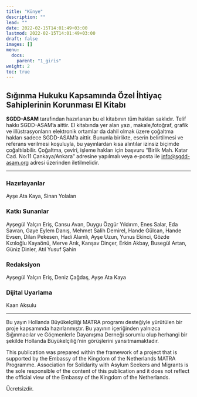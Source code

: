 ```yaml
---
title: "Künye"
description: ""
lead: ""
date: 2022-02-15T14:01:49+03:00
lastmod: 2022-02-15T14:01:49+03:00
draft: false
images: []
menu:
  docs:
    parent: "1_giris"
weight: 2
toc: true
---
```

## Sığınma Hukuku Kapsamında Özel İhtiyaç Sahiplerinin Korunması El Kitabı

<b>SGDD-ASAM</b> tarafından hazırlanan bu el kitabının tüm hakları saklıdır. Telif hakkı SGDD-ASAM’a aittir. El kitabında yer alan yazı, makale,fotoğraf, grafik ve illüstrasyonların elektronik ortamlar da dahil olmak üzere çoğaltma hakları sadece SGDD-ASAM’a aittir. Bununla birlikte, eserin belirtilmesi ve referans verilmesi koşuluyla, bu yayınlardan kısa alıntılar izinsiz biçimde çoğaltılabilir. Çoğaltma, çeviri, işleme hakları için başvuru “Birlik Mah. Katar Cad. No:11 Çankaya/Ankara” adresine yapılmalı veya e-posta ile info@sgdd-asam.org adresi üzerinden iletilmelidir. 

<hr>

### Hazırlayanlar 
Ayşe Ata Kaya, Sinan Yolalan

### Katkı Sunanlar
Ayşegül Yalçın Eriş, Cansu Avan, Duygu Özgür Yıldırım, Enes Salar, Eda Savran, Gaye Eylem Danış, Mehmet Salih Demirel, Hande Gülcan, Hande Evsen, Dilan Pekesen, Hadi Alamlı, Ayşe Uzun, Yunus Ekinci, Gözde Kızıloğlu Kayaönü, Merve Arık, Kanşav Dinçer, Erkin Akbay, Busegül Artan, Güniz Dinler, Atıl Yusuf Şahin 

### Redaksiyon
Ayşegül Yalçın Eriş, Deniz Çağdaş, Ayşe Ata Kaya

### Dijital Uyarlama
Kaan Aksulu

<hr>

Bu yayın Hollanda Büyükelçiliği MATRA programı desteğiyle yürütülen bir proje kapsamında hazırlanmıştır. Bu yayının içeriğinden yalnızca Sığınmacılar ve Göçmenlerle Dayanışma Derneği sorumlu olup herhangi bir şekilde Hollanda Büyükelçiliği’nin görüşlerini yansıtmamaktadır.

This publication was prepared within the framework of a project that is supported by the Embassy of the Kingdom of the Netherlands MATRA Programme. Association for Solidarity with Asylum Seekers and Migrants is the sole responsible of the content of this publication and it does not reflect the official view of the Embassy of the Kingdom of the Netherlands.

Ücretsizdir.